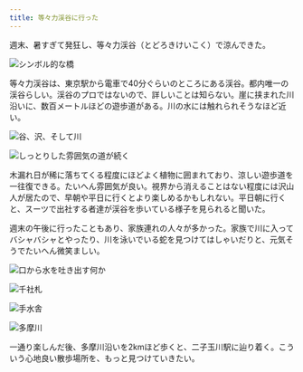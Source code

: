 ```yaml
---
title: 等々力渓谷に行った
---
```

週末、暑すぎて発狂し、等々力渓谷（とどろきけいこく）で涼んできた。

![](https://lh6.googleusercontent.com/x2EEm6dKT2NnhE8bxrLxM1UKXXSJCyD1bQK7qi973JOKHf1D4y9NDWoH06Gbjvhn0RMKqe6Y8pzfdb0fR8YXsYitRKykPsSO3FSoWw8UcnQ-CbDWVGQ4kWXenRWfBLCVrrOoq37xaZ3blXSw7d-vw9Q "シンボル的な橋")

等々力渓谷は、東京駅から電車で40分ぐらいのところにある渓谷。都内唯一の渓谷らしい。渓谷のプロではないので、詳しいことは知らない。崖に挟まれた川沿いに、数百メートルほどの遊歩道がある。川の水には触れられそうなほど近い。

![](https://lh6.googleusercontent.com/4gJU5cFtS3xIxvCn8m28aPq5vazXoeCXLxrVHO6MwYeVyfIcfrSwhutAqoRy6ecAdjUmtScq8AsJLWbtbtGnrYU0T1AjN7hBky07NKyJptGmKiiVWqwHIM1XUFiW68Or9WXJVNW-mSm9HnL4kKdwJdM "谷、沢、そして川")

![](https://lh3.googleusercontent.com/0y1MrhS2lmT3PbGUwZYz8x4f7MFFKiqfOQ8MtGzdA2XFlmQNvCjk5ZpW-N2Ng-SYJYAXiH0m0rIO55ve-Kd2_pboGJ1FqPw3AlB1mFI0vMu8zJItbIwRibEaT_CGoMH3xrIWN5LEt7d0BqlSKy30oGU "しっとりした雰囲気の道が続く")

木漏れ日が稀に落ちてくる程度にほどよく植物に囲まれており、涼しい遊歩道を一往復できる。たいへん雰囲気が良い。視界から消えることはない程度には沢山人が居たので、早朝や平日に行くとより楽しめるかもしれない。平日朝に行くと、スーツで出社する者達が渓谷を歩いている様子を見られると聞いた。

週末の午後に行ったこともあり、家族連れの人々が多かった。家族で川に入ってバシャバシャとやったり、川を泳いでいる蛇を見つけてはしゃいだりと、元気そうでたいへん微笑ましい。

![](https://lh3.googleusercontent.com/7xaO8idf38SoG6QHYRA7xbnsbK2nSVFa7jvXerk2Lh4GcCXLeqCEVaPPKSSNcC_vGQoTXLuOHEnluJQjVURdAFl2UGqhXPt-9W8Ya5qT5ww2pvO4MHXCNYm_s-52U13h65VY1doPNUZcQDCXqtluoR0 "口から水を吐き出す何か")

![](https://lh5.googleusercontent.com/-YsMkFCWevVgg_Ln1yhK-qtdUzpz03gDCKGQrlmEVaGTXt33fYKnVn84OLwu0BuFXTrdDxQ-ufMYdxXQFCbs9erDSjHgVgCYtdkEukOsP6na3VVloeoRjyGm1tbI8xfWpNcVaxEvidyhgrrrndw3NIU "千社札")

![](https://lh4.googleusercontent.com/N1jFxrmeU8xMVNYN6KpDm2tDpG48hxzFiQJcYpOuYiYN4eEg7oSOhbfOqF5iFbPO9tHsv6KR6aRqbKctVmwHGIVkl09BcQxgbq1r8amEIqdwfiJB_jsN2rtlX9Ar6CZuDROezwiVlLQPs90z7wFDXdA "手水舎")

![](https://lh5.googleusercontent.com/BfsPTTCR23SMmdhUmeRuPqd3ex_DGkES18pWrnbTMtzfzhH_qlrEaRETXAHFpITpkbdlZrg-p8Ew4uQiI-fA00xbfm6gjURECmJMve1Poxyuqr60rgiLLEwvNMnyaTqykqoB_BIm5-cO5_DMBHufYUQ "多摩川")

一通り楽しんだ後、多摩川沿いを2kmほど歩くと、二子玉川駅に辿り着く。こういう心地良い散歩場所を、もっと見つけていきたい。
